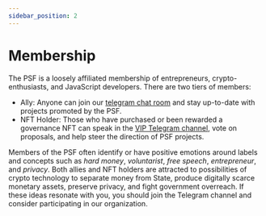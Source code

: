 ```yaml
---
sidebar_position: 2
---
```


# Membership

The PSF is a loosely affiliated membership of entrepreneurs, crypto-enthusiasts, and JavaScript developers. There are two tiers of members:

- Ally: Anyone can join our [telegram chat room](https://t.me/permissionless_software) and stay up-to-date with projects promoted by the PSF.
- NFT Holder: Those who have purchased or been rewarded a governance NFT can speak in the [VIP Telegram channel](https://t.me/psf_vip), vote on proposals, and help steer the direction of PSF projects.

Members of the PSF often identify or have positive emotions around labels and concepts such as *hard money*, *voluntarist*, *free speech*, *entrepreneur*, and *privacy*. Both allies and NFT holders are attracted to possibilities of crypto technology to separate money from State, produce digitally scarce monetary assets, preserve privacy, and fight government overreach. If these ideas resonate with you, you should join the Telegram channel and consider participating in our organization.
